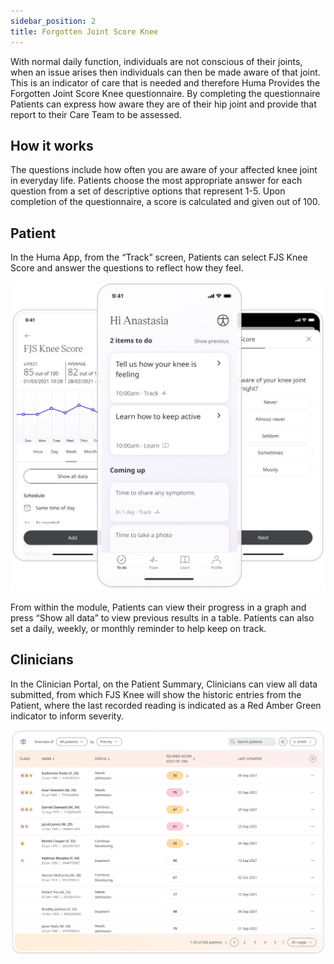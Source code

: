 ```yaml
---
sidebar_position: 2
title: Forgotten Joint Score Knee
---
```


With normal daily function, individuals are not conscious of their joints, when an issue arises then individuals can then be made aware of that joint. This is an indicator of care that is needed and therefore Huma Provides the Forgotten Joint Score Knee questionnaire. By completing the questionnaire Patients can express how aware they are of their hip joint and provide that report to their Care Team to be assessed.

## How it works

The questions include how often you are aware of your affected knee joint in everyday life.
Patients choose the most appropriate answer for each question from a set of descriptive options that represent 1-5. Upon completion of the questionnaire, a score is calculated and given out of 100.

## Patient

In the Huma App, from the “Track” screen, Patients can select FJS Knee Score and answer the questions to reflect how they feel.

![Forgotten Joint Score Knee in Huma App](./assets/fjs-knee.png)

From within the module, Patients can view their progress in a graph and press “Show all data” to view previous results in a table. Patients can also set a daily, weekly, or monthly reminder to help keep on track.

## Clinicians

In the Clinician Portal, on the Patient Summary, Clinicians can view all data submitted, from which FJS Knee will show the historic entries from the Patient, where the last recorded reading is indicated as a Red Amber Green indicator to inform severity. 

![Clinician view of Forgotten Joint Score Knee](./assets/cp-patient-list-fjs-knee.png)